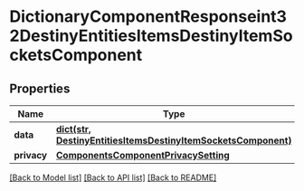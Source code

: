 # DictionaryComponentResponseint32DestinyEntitiesItemsDestinyItemSocketsComponent

## Properties
Name | Type | Description | Notes
------------ | ------------- | ------------- | -------------
**data** | [**dict(str, DestinyEntitiesItemsDestinyItemSocketsComponent)**](DestinyEntitiesItemsDestinyItemSocketsComponent.md) |  | [optional] 
**privacy** | [**ComponentsComponentPrivacySetting**](ComponentsComponentPrivacySetting.md) |  | [optional] 

[[Back to Model list]](../README.md#documentation-for-models) [[Back to API list]](../README.md#documentation-for-api-endpoints) [[Back to README]](../README.md)


